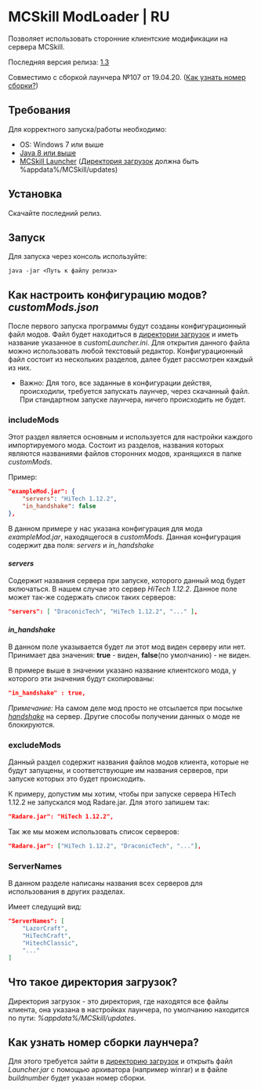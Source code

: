 MCSkill ModLoader | RU
==============
Позволяет использовать сторонние клиентские модификации на сервера MCSkill.

Последняя версия релиза: [1.3](https://github.com/CallowBlack/MCSkill-ModLoader/releases/tag/1.3.107)

Совместимо с сборкой лаунчера №107 от 19.04.20. ([Как узнать номер сборки?](#HowGetBuild))

## Требования
Для корректного запуска/работы необходимо:
- OS: Windows 7 или выше
- [Java 8 или выше](https://www.java.com)
- [MCSkill Launcher](https://mcskill.net/?page=start) ([Директория загрузок](#LoadsDirectory) должна быть %appdata%/MCSkill/updates)

## Установка
Скачайте последний релиз.

## Запуск
Для запуска через консоль используйте:
```shell
java -jar <Путь к файлу релиза>
```

## Как настроить конфигурацию модов? *customMods.json*
После первого запуска программы будут созданы конфигурационный файл модов. Файл будет находиться в [директории загрузок](#LoadsDirectory) и иметь название указанное в *customLauncher.ini*. Для открытия данного файла можно использовать любой текстовый редактор. Конфигурационный файл состоит из нескольких разделов, далее будет рассмотрен каждый из них.

* Важно: Для того, все заданные в конфигурации действя, происходили, требуется запускать лаунчер, через скачанный файл. При стандартном запуске лаунчера, ничего происходить не будет. 
### includeMods
Этот раздел является основным и используется для настройки каждого импортируемого мода.
Состоит из разделов, названия которых являются названиями файлов сторонних модов, хранящихся в папке *customMods*.

Пример:
```json
"exampleMod.jar": {
    "servers": "HiTech 1.12.2",
    "in_handshake": false
},
```
В данном примере у нас указана конфигурация для мода *exampleMod.jar*, находящегося в *customMods*.
Данная конфигурация содержит два поля: *servers* и *in_handshake*

#### *servers*
Содержит названия сервера при запуске, которого данный мод будет включаться. В нашем случае это сервер *HiTech 1.12.2*.
Данное поле может так-же содержать список таких серверов:
```json
"servers": [ "DraconicTech", "HiTech 1.12.2", "..." ],
```

#### *in_handshake*
В данном поле указывается будет ли этот мод виден серверу или нет. Принимает два значения: **true** - виден, **false**(по умолчанию) - не виден.

В примере выше в значении указано название клиентского мода, у которого эти значения будут скопированы:
```json
"in_handshake" : true,
```
*Примечание:* На самом деле мод просто не отсылается при посылке [*handshake*](https://wiki.vg/Minecraft_Forge_Handshake#ModList) на сервер. Другие способы получении данных о моде не блокируются.

### excludeMods
Данный раздел содержит названия файлов модов клиента, которые не будут запущены, и соответствующие им названия серверов, при запуске которых это будет происходить.

К примеру, допустим мы хотим, чтобы при запуске сервера HiTech 1.12.2 не запускался мод Radare.jar. Для этого запишем так:
```json
"Radare.jar": "HiTech 1.12.2",
```
Так же мы можем использовать список серверов:

```json
"Radare.jar": ["HiTech 1.12.2", "DraconicTech", "..."],
```

### ServerNames
В данном разделе написаны названия всех серверов для использования в других разделах.

Имеет следущий вид:
```json
"ServerNames": [
    "LazorCraft",
    "HiTechCraft",
    "HitechClassic",
    "..."
]
```

## Что такое директория загрузок? <a name="LoadsDirectory"></a>
Директория загрузок - это директория, где находятся все файлы клиента, она указана в настройках лаунчера, по умолчанию находится по пути: *%appdata%/MCSkill/updates*.

## Как узнать номер сборки лаунчера? <a name="HowGetBuild"></a>
Для этого требуется зайти в [директорию загрузок](#LoadsDirectory) и открыть файл *Launcher.jar* с помощью архиватора (например winrar) и в файле *buildnumber* будет указан номер сборки.
